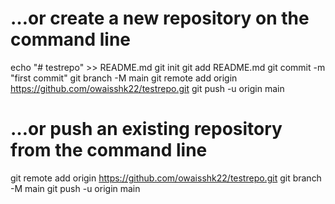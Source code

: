 # …or create a new repository on the command line
echo "# testrepo" >> README.md
git init
git add README.md
git commit -m "first commit"
git branch -M main
git remote add origin https://github.com/owaisshk22/testrepo.git
git push -u origin main

# …or push an existing repository from the command line
git remote add origin https://github.com/owaisshk22/testrepo.git
git branch -M main
git push -u origin main